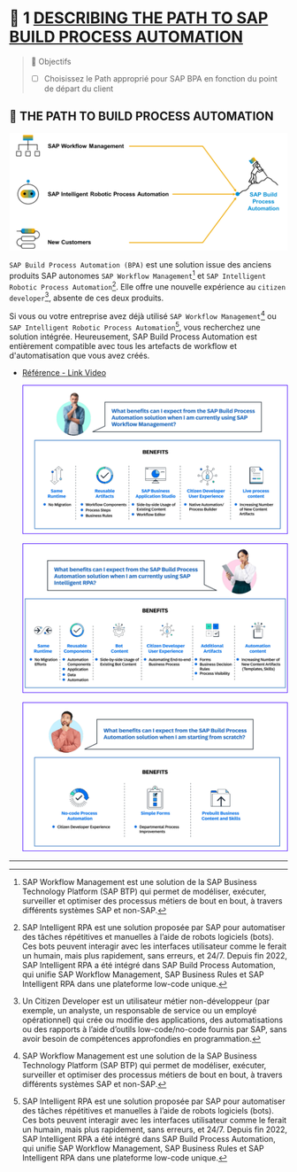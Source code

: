 # 🌸 1 [DESCRIBING THE PATH TO SAP BUILD PROCESS AUTOMATION](https://learning.sap.com/learning-journeys/create-processes-and-automations-with-sap-build-process-automation/describing-the-path-to-sap-build-process-automation_b937f72a-1d68-4203-8c88-e5e03c210aa7)

> 🌺 Objectifs
>
> - [ ] Choisissez le Path approprié pour SAP BPA en fonction du point de départ du client

## 🌸 THE PATH TO BUILD PROCESS AUTOMATION

![](./assets/01_Path_to_SPA_001.png)

`SAP Build Process Automation (BPA)` est une solution issue des anciens produits SAP autonomes `SAP Workflow Management`[^1] et `SAP Intelligent Robotic Process Automation`[^2]. Elle offre une nouvelle expérience au `citizen developer`[^3], absente de ces deux produits.

Si vous ou votre entreprise avez déjà utilisé `SAP Workflow Management`[^1] ou `SAP Intelligent Robotic Process Automation`[^2], vous recherchez une solution intégrée. Heureusement, SAP Build Process Automation est entièrement compatible avec tous les artefacts de workflow et d'automatisation que vous avez créés.

- [Référence - Link Video](https://learning.sap.com/learning-journeys/create-processes-and-automations-with-sap-build-process-automation/describing-the-path-to-sap-build-process-automation_b937f72a-1d68-4203-8c88-e5e03c210aa7)

  ![](./assets/Capture%20d’écran%202025-05-23%20081647.png)

  ![](./assets/Capture%20d’écran%202025-05-23%20081835.png)

  ![](./assets/Capture%20d’écran%202025-05-23%20081949.png)

---

[^1]: SAP Workflow Management est une solution de la SAP Business Technology Platform (SAP BTP) qui permet de modéliser, exécuter, surveiller et optimiser des processus métiers de bout en bout, à travers différents systèmes SAP et non-SAP.
[^2]: SAP Intelligent RPA est une solution proposée par SAP pour automatiser des tâches répétitives et manuelles à l’aide de robots logiciels (bots). Ces bots peuvent interagir avec les interfaces utilisateur comme le ferait un humain, mais plus rapidement, sans erreurs, et 24/7. Depuis fin 2022, SAP Intelligent RPA a été intégré dans SAP Build Process Automation, qui unifie SAP Workflow Management, SAP Business Rules et SAP Intelligent RPA dans une plateforme low-code unique.
[^3]: Un Citizen Developer est un utilisateur métier non-développeur (par exemple, un analyste, un responsable de service ou un employé opérationnel) qui crée ou modifie des applications, des automatisations ou des rapports à l’aide d’outils low-code/no-code fournis par SAP, sans avoir besoin de compétences approfondies en programmation.

